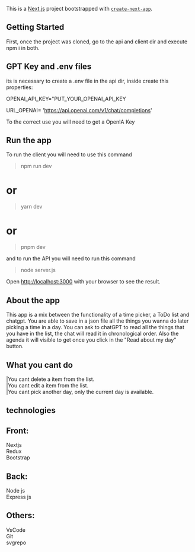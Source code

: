 This is a [Next.js](https://nextjs.org/) project bootstrapped with [`create-next-app`](https://github.com/vercel/next.js/tree/canary/packages/create-next-app).

## Getting Started

First, once the project was cloned, go to the api and client dir and execute npm i in both.

## GPT Key and .env files

its is necessary to create a .env file in the api dir, inside create this properties:

OPENAI_API_KEY="PUT_YOUR_OPENAI_API_KEY

URL_OPENAI= 'https://api.openai.com/v1/chat/completions'

To the correct use you will need to get a OpenIA Key

## Run the app

To run the client you will need to use this command

> npm run dev

# or

> yarn dev

# or

> pnpm dev

and to run the API you will need to run this command

> node server.js

Open [http://localhost:3000](http://localhost:3000) with your browser to see the result.

## About the app

This app is a mix between the functionality of a time picker, a ToDo list and chatgpt.
You are able to save in a json file all the things you wanna do later picking a time in a day.
You can ask to chatGPT to read all the things that you have in the list, the chat will read it in chronological order.
Also the agenda it will visible to get once you click in the "Read about my day" button.

## What you cant do

|You cant delete a item from the list.<br/>
|You cant edit a item from the list.<br/>
|You cant pick another day, only the current day is available.<br/>

## technologies

## Front:

Nextjs<br/>
Redux<br/>
Bootstrap<br/>

## Back:

Node js<br/>
Express js<br/>

## Others:

VsCode<br/>
Git<br/>
svgrepo<br/>
